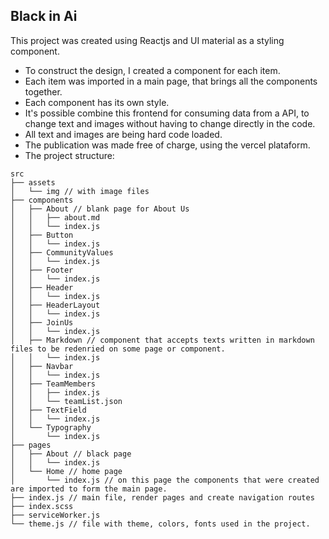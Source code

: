 ## Black in Ai

This project was created using Reactjs and UI material as a styling component. 

- To construct the design, I created a component for each item.
- Each item was imported in a main page, that brings all the components together.
- Each component has its own style. 
- It's possible combine this frontend for consuming data from a API, to change text and images without having to change directly in the code.
- All text and images are being hard code loaded.
- The publication was made free of charge, using the vercel plataform.
- The project structure:

```
src
├── assets
│   └── img // with image files
├── components
│   ├── About // blank page for About Us
│   │   ├── about.md
│   │   └── index.js
│   ├── Button
│   │   └── index.js
│   ├── CommunityValues
│   │   └── index.js
│   ├── Footer
│   │   └── index.js
│   ├── Header
│   │   └── index.js
│   ├── HeaderLayout
│   │   └── index.js
│   ├── JoinUs
│   │   └── index.js
│   ├── Markdown // component that accepts texts written in markdown files to be redenried on some page or component.
│   │   └── index.js
│   ├── Navbar
│   │   └── index.js
│   ├── TeamMembers
│   │   ├── index.js
│   │   └── teamList.json
│   ├── TextField
│   │   └── index.js
│   └── Typography
│       └── index.js
├── pages
│   ├── About // black page
│   │   └── index.js
│   └── Home // home page
│       └── index.js // on this page the components that were created are imported to form the main page.
├── index.js // main file, render pages and create navigation routes
├── index.scss
├── serviceWorker.js
└── theme.js // file with theme, colors, fonts used in the project.
```
